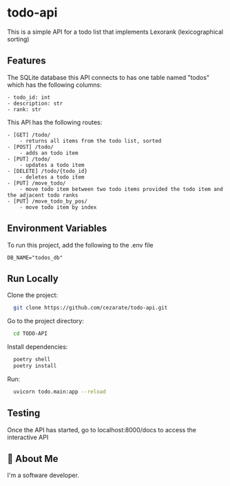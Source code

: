 # todo-api

This is a simple API for a todo list that implements Lexorank (lexicographical sorting)
## Features

The SQLite database this API connects to has one table named "todos" which has the following columns: 

    - todo_id: int
    - description: str
    - rank: str

This API has the following routes:

    - [GET] /todo/
        - returns all items from the todo list, sorted
    - [POST] /todo/
        - adds an todo item
    - [PUT] /todo/
        - updates a todo item
    - [DELETE] /todo/{todo_id}
        - deletes a todo item
    - [PUT] /move_todo/
        - move todo item between two todo items provided the todo item and the adjacent todo ranks
    - [PUT] /move_todo_by_pos/
        - move todo item by index
## Environment Variables

To run this project, add the following to the .env file

    DB_NAME="todos_db"

## Run Locally

Clone the project:

```bash
  git clone https://github.com/cezarate/todo-api.git
```

Go to the project directory:

```bash
  cd TODO-API
```

Install dependencies:

```bash
  poetry shell
  poetry install
```

Run:
```bash
  uvicorn todo.main:app --reload
```

## Testing
Once the API has started, go to localhost:8000/docs to access the interactive API


## 🚀 About Me
I'm a software developer.

